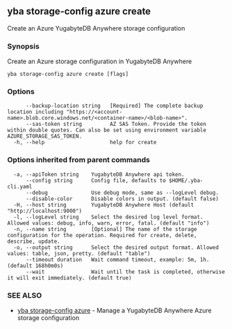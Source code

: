 ## yba storage-config azure create

Create an Azure YugabyteDB Anywhere storage configuration

### Synopsis

Create an Azure storage configuration in YugabyteDB Anywhere

```
yba storage-config azure create [flags]
```

### Options

```
      --backup-location string   [Required] The complete backup location including "https://<account-name>.blob.core.windows.net/<container-name>/<blob-name>".
      --sas-token string         AZ SAS Token. Provide the token within double quotes. Can also be set using environment variable AZURE_STORAGE_SAS_TOKEN.
  -h, --help                     help for create
```

### Options inherited from parent commands

```
  -a, --apiToken string    YugabyteDB Anywhere api token.
      --config string      Config file, defaults to $HOME/.yba-cli.yaml
      --debug              Use debug mode, same as --logLevel debug.
      --disable-color      Disable colors in output. (default false)
  -H, --host string        YugabyteDB Anywhere Host (default "http://localhost:9000")
  -l, --logLevel string    Select the desired log level format. Allowed values: debug, info, warn, error, fatal. (default "info")
  -n, --name string        [Optional] The name of the storage configuration for the operation. Required for create, delete, describe, update.
  -o, --output string      Select the desired output format. Allowed values: table, json, pretty. (default "table")
      --timeout duration   Wait command timeout, example: 5m, 1h. (default 168h0m0s)
      --wait               Wait until the task is completed, otherwise it will exit immediately. (default true)
```

### SEE ALSO

* [yba storage-config azure](yba_storage-config_azure.md)	 - Manage a YugabyteDB Anywhere Azure storage configuration

